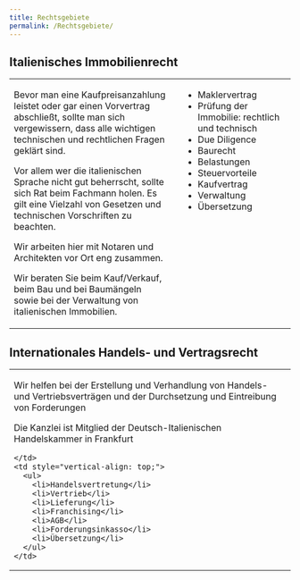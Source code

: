 ```yaml
---
title: Rechtsgebiete
permalink: /Rechtsgebiete/
---
```


## Italienisches Immobilienrecht
<table style="width: 100%; border-collapse: collapse;">
  <tr>
    <td style="vertical-align: top; padding-right: 20px; width: 60%;">
      <p>
        Bevor man eine Kaufpreisanzahlung leistet oder gar einen Vorvertrag abschließt, sollte man sich vergewissern, dass alle wichtigen technischen und rechtlichen Fragen geklärt sind.
      </p>
      <p>
        Vor allem wer die italienischen Sprache nicht gut beherrscht, sollte sich Rat beim Fachmann holen. Es gilt eine Vielzahl von Gesetzen und technischen Vorschriften zu beachten.
      </p>
      <p>
        Wir arbeiten hier mit Notaren und Architekten vor Ort eng zusammen.
      </p>
      <p>
        Wir beraten Sie beim Kauf/Verkauf, beim Bau und bei Baumängeln sowie bei der Verwaltung von italienischen Immobilien.
      </p>
    </td>
    <td style="vertical-align: top;">
      <ul>
        <li>Maklervertrag</li>
        <li>Prüfung der Immobilie: rechtlich  und technisch</li>
        <li>Due Diligence</li>
        <li>Baurecht</li>
        <li>Belastungen</li>
        <li>Steuervorteile</li>
        <li>Kaufvertrag</li>
        <li>Verwaltung</li>
        <li>Übersetzung</li>
      </ul>
    </td>
  </tr>
</table>


## Internationales Handels- und Vertragsrecht
<table style="width: 100%; border-collapse: collapse;">
  <tr>
    <td style="vertical-align: top; padding-right: 20px; width: 60%;">
      <p>
Wir helfen bei der Erstellung und Verhandlung von Handels- und Vertriebsverträgen und der Durchsetzung und Eintreibung von Forderungen
</p>
      <p>
Die Kanzlei ist Mitglied der Deutsch-Italienischen Handelskammer in Frankfurt     
      </p>

    </td>
    <td style="vertical-align: top;">
      <ul>
        <li>Handelsvertretung</li>
        <li>Vertrieb</li>
        <li>Lieferung</li>
        <li>Franchising</li>
        <li>AGB</li>
        <li>Forderungsinkasso</li>
        <li>Übersetzung</li>
      </ul>
    </td>
  </tr>
</table>
